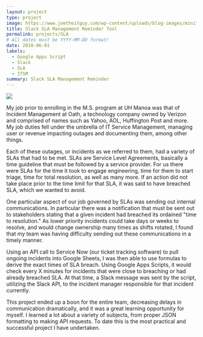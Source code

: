 ```yaml
---
layout: project
type: project
image: https://www.joetheitguy.com/wp-content/uploads/blog-images/minified/SLA-tips-min.jpg
title: Slack SLA Management Reminder Tool
permalink: projects/SLA
# All dates must be YYYY-MM-DD format!
date: 2018-06-01
labels:
  - Google Apps Script
  - Slack
  - SLA
  - ITSM
summary: Slack SLA Management Reminder
---
```


<img class="ui medium right floated rounded image" src="https://www.joetheitguy.com/wp-content/uploads/blog-images/minified/SLA-tips-min.jpg">

My job prior to enrolling in the M.S. program at UH Manoa was that of Incident Management at Oath, a technology company owned by Verizon and comprised of names such as Yahoo, AOL, Huffington Post and more. My job duties fell under the umbrella of IT Service Management, managing user or revenue impacting outages and documenting them, among other things.

Each of these outages, or incidents as we referred to them, had a variety of SLAs that had to be met. SLAs are Service Level Agreements, basically a time guideline that must be followed by a service provider. For us there were SLAs for the time it took to engage engineering, time for them to start triage, time for total resolution, as well as many more. If an action did not take place prior to the time limit for that SLA, it was said to have breached SLA, which we wanted to avoid.

One particular aspect of our job governed by SLAs was sending out internal communications. In particular there was a notification that must be sent out to stakeholders stating that a given incident had breached its ordained "time to resolution." As lower priority incidents  could take days or weeks to resolve, and would change ownership many times as shifts rotated, I found that my team was having difficulty sending out these communications in a timely manner.

Using an API call to Service Now (our ticket tracking software) to pull ongoing incidents into Google Sheets, I was then able to use formulas to derive the exact times of SLA breach. Using Google Apps Scripts, it would check every X minutes for incidents that were close to breaching or had already breached SLA. At that time, a Slack message was sent by the script, utilizing the Slack API, to the incident manager responsible for that incident currently. 

This project ended up a boon for the entire team, decreasing delays in communication dramatically, and it was a great learning opportunity for myself. I learned a lot about a variety of subjects, from proper JSON formatting to making API requests. To date this is the most practical and successful project I have undertaken.
